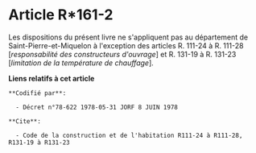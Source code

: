 # Article R*161-2

Les dispositions du présent livre ne s'appliquent pas au département de Saint-Pierre-et-Miquelon à l'exception des articles
R. 111-24 à R. 111-28 [*responsabilité des constructeurs d'ouvrage*] et R. 131-19 à R. 131-23 [*limitation de la température
de chauffage*].

**Liens relatifs à cet article**

	**Codifié par**:

	  - Décret n°78-622 1978-05-31 JORF 8 JUIN 1978

	**Cite**:

	  - Code de la construction et de l'habitation R111-24 à R111-28, R131-19 à R131-23

